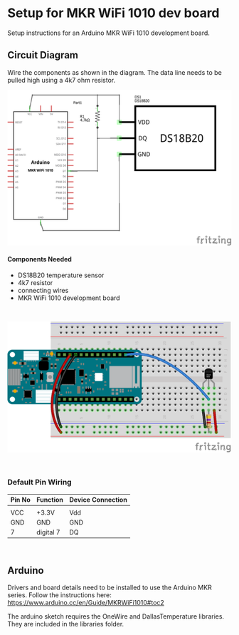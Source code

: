# Setup for MKR WiFi 1010 dev board

Setup instructions for an Arduino MKR WiFi 1010 development board.

## Circuit Diagram
Wire the components as shown in the diagram. The data line needs to be pulled high using a 4k7 ohm resistor.

![circuit diagram](assets/mkr-ds18b20-temp-sensor-circuit-diagram_schem.png)

#### Components Needed
* DS18B20 temperature sensor
* 4k7 resistor
* connecting wires
* MKR WiFi 1010 development board


<br />

![breadboard diagram](assets/mkr-ds18b20-temp-sensor-circuit-diagram_bb.png)

<br />

### Default Pin Wiring

| Pin No | Function | Device Connection |
| --- | --- | --- |
|  |  |  |
| VCC | +3.3V | Vdd |
| GND | GND | GND |
| 7 | digital 7 | DQ |

<!-- ![pin diagram](assets/rp2_pinout.png) TODO: pin out for mkr -->

<br>

## Arduino

Drivers and board details need to be installed to use the Arduino MKR series. Follow the instructions here: https://www.arduino.cc/en/Guide/MKRWiFi1010#toc2

The arduino sketch requires the OneWire and DallasTemperature libraries. They are included in the libraries folder.
